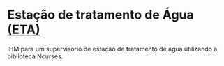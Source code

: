 # Estação de tratamento de Água [(ETA)](https://jeffeapalves.github.io/ETA/)

IHM para um supervisório de estação de tratamento de agua utilizando a biblioteca Ncurses.


